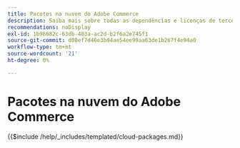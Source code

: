 ```yaml
---
title: Pacotes na nuvem do Adobe Commerce
description: Saiba mais sobre todas as dependências e licenças de terceiros usadas no Adobe Commerce.
recommendations: noDisplay
exl-id: 1b96682c-63db-403a-ac2d-b2f6a2e745f1
source-git-commit: d08ef7d46e3b94ae54ee99aa63de1b267f4e94a0
workflow-type: tm+mt
source-wordcount: '21'
ht-degree: 0%

---
```


# Pacotes na nuvem do Adobe Commerce

{{$include /help/_includes/templated/cloud-packages.md}}

<!-- Last updated from includes: 2025-04-08 18:35:17 -->
